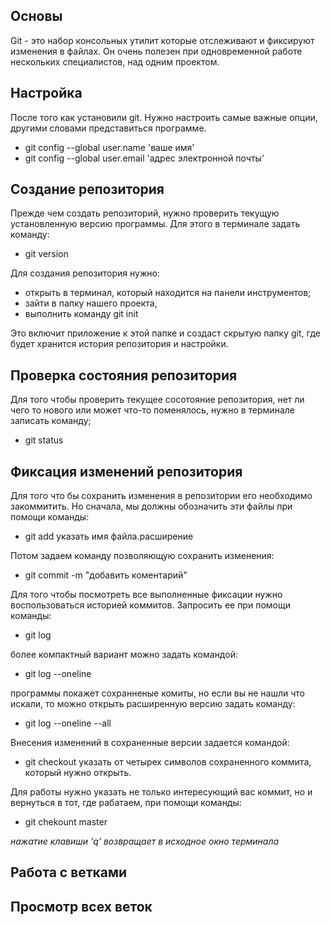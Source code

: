 ## Основы
Git - это набор консольных утилит которые отслеживают и фиксируют изменения в файлах. Он очень полезен при одновременной работе нескольких специалистов, над одним проектом. 
## Настройка
После того как установили git. Нужно настроить самые важные опции, другими словами представиться программе.
   * git config --global user.name 'ваше имя'
   * git config --global user.email 'адрес электронной почты'
## Создание репозитория
Прежде чем создать репозиторий, нужно проверить текущую установленную версию программы. Для этого в терминале задать команду:
   * git version
   
Для создания репозитория нужно:
   * открыть в терминал, который находится на панели инструментов;
   * зайти в папку нашего проекта,
   * выполнить команду git init
 
Это включит приложение к этой папке и создаст скрытую папку git, где будет хранится история репозитория и настройки.
## Проверка состояния репозитория
Для того чтобы проверить текущее сосотояние репозитория, нет ли чего то нового или может что-то поменялось, нужно в терминале записать команду;
   * git status
## Фиксация изменений репозитория
Для того что бы сохранить изменения в репозитории его необходимо закоммитить. Но сначала, мы должны обозначить эти файлы при помощи команды:
   * git add указать имя файла.расширение

Потом задаем команду позволяющую сохранить изменения:
   * git commit -m "добавить коментарий"

Для того чтобы посмотреть все выполненные фиксации нужно воспользоваться историей коммитов. Запросить ее при помощи команды:
   * git log

более компактный вариант можно задать командой:
   * git log --oneline

программы покажет сохранненые комиты, но если вы не нашли что искали, то можно открыть расширенную версию задать команду:
   * git log --oneline --all

Внесения изменений в сохраненные версии задается командой:
   * git checkout указать от четырех символов сохраненного коммита, который нужно открыть.

Для работы нужно указать не только интересующий вас коммит, но и вернуться в тот, где рабатаем, при помощи команды:

   * git chekount master

   *нажатие клавиши 'q' возвращает в исходное окно терминала*

## Работа с ветками

## Просмотр всех веток 

